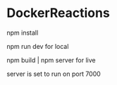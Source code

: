# DockerReactions

npm install

npm run dev for local

npm build | npm server for live

server is set to run on port 7000
